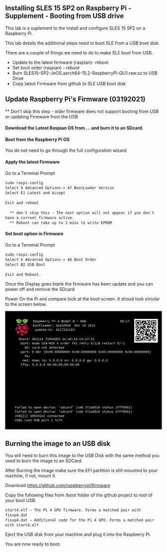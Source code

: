 ## Installing SLES 15 SP2 on Raspberry Pi - Supplement  - Booting from USB drive

This lab is a suplement to the install and configure SLES 15 SP2 on a Raspberry Pi. 

This lab details the additional steps need to boot SLE from a USB boot disk.

There are a couple of things we need to do to make SLE boot from USB.

* Update to the latest firmware (raspian)- reboot
* Set boot order (raspian) - reboot
* Burn SLES15-SP2-JeOS.aarch64-15.2-RaspberryPi-QU1.raw.xz to USB Drive
* Copy latest Firmware from github to SLE USB boot disk


 ## Update Raspberry Pi's Firmware (03192021)
** Don't skip this step - older firmware does not support booting from USB or updating Firmware from the USB

#### Download the Latest Raspian OS from ... and burn it to an SDcard.

#### Boot from the Raspberry Pi OS

You do not need to go through the full configuration wizard.

#### Apply the latest Firmware 

Go to a Terminal Prompt

    sudo raspi-config
    Select 6 Advanced Options-> A7 BootLoader Version
    Select E1 Latest and Accept

    Exit and reboot 

      ** don't skip this - The next option will not appear if you don't have a current firmware active.
      ** Reboot can take up to 3 mins to write EPROM

 #### Set boot option in Firmware 

Go to a Terminal Prompt

    sudo raspi-config
    Select 6 Advanced Options-> A6 Boot Order
    Select B2 USB Boot

    Exit and Reboot.

Once the  Display goes blank the firmware has been update and you can power off and remove the SDcard

Power On the Pi and compare look at the boot screen. It shoud look simular to the screen below.

<img src="../assets/InstallSLESonRPi-USB-1-BootScreen.png" width="600">


## Burning the image to an USB disk

You will need to burn this image to the USB Disk with the same method you used to burn the image to an SDCard.

After Burning the image make sure the EFI partition is still mounted to your machine, if not, mount it.

Download https://github.com/raspberrypi/firmware

Copy the following files from /boot folder of the github project to root of your boot USB.

    start4.elf – The Pi 4 GPU firmware. Forms a matched pair with fixup4.dat
    fixup4.dat – Additional code for the Pi 4 GPU. Forms a matched pair with start4.elf

Eject the USB disk from your machine and plug it into the Raspberry Pi.

You are now ready to boot.
